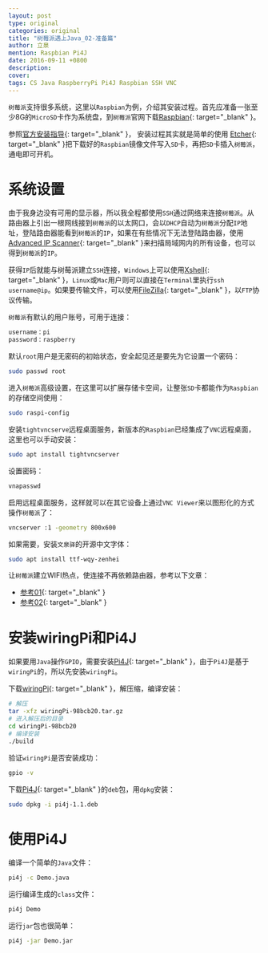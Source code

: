 ```yaml
---
layout: post
type: original
categories: original
title: "树莓派遇上Java_02-准备篇"
author: 立泉
mention: Raspbian Pi4J
date: 2016-09-11 +0800
description: 
cover: 
tags: CS Java RaspberryPi Pi4J Raspbian SSH VNC
---
```


`树莓派`支持很多系统，这里以`Raspbian`为例，介绍其安装过程。首先应准备一张至少8G的`MicroSD`卡作为系统盘，到`树莓派`官网下载[Raspbian](https://www.raspberrypi.org/downloads/raspbian/){: target="_blank" }。

参照[官方安装指导](https://www.raspberrypi.org/documentation/installation/installing-images/README.md){: target="_blank" }，
安装过程其实就是简单的使用 [Etcher](https://etcher.io/){: target="_blank" }把下载好的`Raspbian`镜像文件写入`SD`卡，再把`SD`卡插入`树莓派`，通电即可开机。

# 系统设置

由于我身边没有可用的显示器，所以我全程都使用`SSH`通过网络来连接`树莓派`。从路由器上引出一根网线接到`树莓派`的以太网口，会以`DHCP`自动为`树莓派`分配`IP`地址，登陆路由器能看到`树莓派`的`IP`，如果在有些情况下无法登陆路由器，使用[Advanced IP Scanner](https://www.advanced-ip-scanner.com/){: target="_blank" }来扫描局域网内的所有设备，也可以得到`树莓派`的`IP`。

获得`IP`后就能与树莓派建立`SSH`连接，`Windows`上可以使用[Xshell](https://www.netsarang.com/products/xsh_overview.html){: target="_blank" }，`Linux`或`Mac`用户则可以直接在`Terminal`里执行`ssh username@ip`。如果要传输文件，可以使用[FileZilla](https://filezilla-project.org/){: target="_blank" }，以`FTP`协议传输。

`树莓派`有默认的用户账号，可用于连接：

```sh
username：pi
password：raspberry
```

默认`root`用户是无密码的初始状态，安全起见还是要先为它设置一个密码：

```sh
sudo passwd root
```

进入`树莓派`高级设置，在这里可以扩展存储卡空间，让整张`SD`卡都能作为`Raspbian`的存储空间使用：

```sh
sudo raspi-config
```

安装`tightvncserve`远程桌面服务，新版本的`Raspbian`已经集成了`VNC`远程桌面，这里也可以手动安装：

```sh
sudo apt install tightvncserver
```

设置密码：

```sh
vnapasswd
```

启用远程桌面服务，这样就可以在其它设备上通过`VNC Viewer`来以图形化的方式操作`树莓派`了：

```sh
vncserver :1 -geometry 800x600
```

如果需要，安装`文泉驿`的开源中文字体：

```sh
sudo apt install ttf-wqy-zenhei
```

让`树莓派`建立WIFI热点，使连接不再依赖路由器，参考以下文章： 

* [参考01](http://blog.csdn.net/xukai871105/article/details/42497097){: target="_blank" }  
* [参考02](http://elinux.org/RPI-Wireless-Hotspot){: target="_blank" }

# 安装wiringPi和Pi4J

如果要用`Java`操作`GPIO`，需要安装[Pi4J](http://pi4j.com/){: target="_blank" }，由于`Pi4J`是基于`wiringPi`的，所以先安装`wiringPi`。 

下载[wiringPi](https://git.drogon.net/?p=wiringPi;a=summary){: target="_blank" }，解压缩，编译安装：

```sh
# 解压
tar -xfz wiringPi-98bcb20.tar.gz 
# 进入解压后的目录
cd wiringPi-98bcb20
# 编译安装
./build
```

验证`wiringPi`是否安装成功：

```sh
gpio -v
```

下载[Pi4J](http://pi4j.com/download.html){: target="_blank" }的`deb`包，用`dpkg`安装：

```sh
sudo dpkg -i pi4j-1.1.deb
```

# 使用Pi4J

编译一个简单的`Java`文件：

```sh
pi4j -c Demo.java
```

运行编译生成的`class`文件：

```sh
pi4j Demo
```

运行`jar`包也很简单：

```sh
pi4j -jar Demo.jar
```